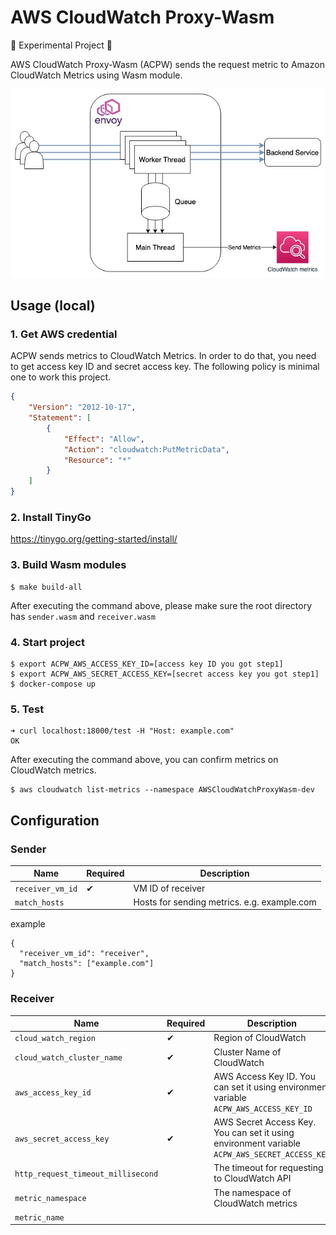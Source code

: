 # AWS CloudWatch Proxy-Wasm
🚧 Experimental Project 🚧

AWS CloudWatch Proxy-Wasm (ACPW) sends the request metric to Amazon CloudWatch Metrics using Wasm module.

![](./architecture.jpeg)

## Usage (local)
### 1. Get AWS credential
ACPW sends metrics to CloudWatch Metrics. In order to do that, you need to get access key ID and secret access key. The following policy is minimal one to work this project.

```json
{
    "Version": "2012-10-17",
    "Statement": [
        {
            "Effect": "Allow",
            "Action": "cloudwatch:PutMetricData",
            "Resource": "*"
        }
    ]
}
```

### 2. Install TinyGo
https://tinygo.org/getting-started/install/

### 3. Build Wasm modules

```console
$ make build-all
```

After executing the command above, please make sure the root directory has `sender.wasm` and `receiver.wasm`

### 4. Start project

```console
$ export ACPW_AWS_ACCESS_KEY_ID=[access key ID you got step1]
$ export ACPW_AWS_SECRET_ACCESS_KEY=[secret access key you got step1]
$ docker-compose up
```

### 5. Test

```console
➜ curl localhost:18000/test -H "Host: example.com"
OK
```

After executing the command above, you can confirm metrics on CloudWatch metrics.

```console
$ aws cloudwatch list-metrics --namespace AWSCloudWatchProxyWasm-dev
```

## Configuration
### Sender

|Name|Required|Description|
|-------|---------|-----|
| `receiver_vm_id` | ✔ | VM ID of receiver |
| `match_hosts` | | Hosts for sending metrics. e.g. example.com |

example

```
{
  "receiver_vm_id": "receiver",
  "match_hosts": ["example.com"]
}
```

### Receiver

|Name|Required|Description|
|-------|---------|-----|
| `cloud_watch_region` | ✔ | Region of CloudWatch |
| `cloud_watch_cluster_name` | ✔ | Cluster Name of CloudWatch |
| `aws_access_key_id` | ✔ | AWS Access Key ID. You can set it using environment variable `ACPW_AWS_ACCESS_KEY_ID` |
| `aws_secret_access_key` | ✔ | AWS Secret Access Key. You can set it using environment variable `ACPW_AWS_SECRET_ACCESS_KEY` |
| `http_request_timeout_millisecond` | | The timeout for requesting to CloudWatch API |
| `metric_namespace` | | The namespace of CloudWatch metrics |
| `metric_name` | | | The metric name of CloudWatch metrics |
